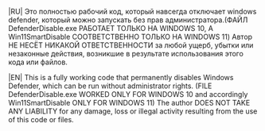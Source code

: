|RU| Это полностью рабочий код, который навсегда отключает windows defender, который можно запускать без прав администратора.(ФАЙЛ DefenderDisable.exe РАБОТАЕТ ТОЛЬКО НА WINDOWS 10, А Win11SmartDisable СООТВЕТСТВЕННО ТОЛЬКО НА WINDOWS 11)
Автор НЕ НЕСЁТ НИКАКОЙ ОТВЕТСТВЕННОСТИ за любой ущерб, убытки или незаконные действия, возникшие в результате использования этого кода или файлов.

|EN| This is a fully working code that permanently disables Windows Defender, which can be run without administrator rights. (FILE DefenderDisable.exe WORKED ONLY FOR WINDOWS 10 and accordingly Win11SmartDisable ONLY FOR WINDOWS 11)
The author DOES NOT TAKE ANY LIABILITY for any damage, loss or illegal activity resulting from the use of this code or files.
